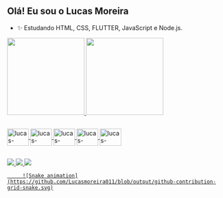 ## Olá! Eu sou o Lucas Moreira

- ✨ Estudando HTML, CSS, FLUTTER, JavaScript e Node.js.

<div>
     <a href="https://github.com/Lucasmoreira011">
     <img height="180em" src="https://github-readme-stats.vercel.app/api?username=lucasmoreira011&show_icons=true&theme=dracula&include_all_commits=true&count_private=true"/>
     <img height="180" src="https://github-readme-stats.vercel.app/api/top-langs/?username=lucasmoreira011&layout=compact&langs_count=16&theme=dracula"/>   
</div>
  
  ##
  
  <div>
    <img align="center" alt="lucas-HTML" height="40" width="50" src="https://cdn.jsdelivr.net/gh/devicons/devicon/icons/html5/html5-original.svg" />
    <img align="center" alt="lucas-HTML" height="40" width="50" src="https://cdn.jsdelivr.net/gh/devicons/devicon/icons/css3/css3-original.svg" />
    <img align="center" alt="lucas-HTML" height="40" width="50" src="https://cdn.jsdelivr.net/gh/devicons/devicon/icons/flutter/flutter-original.svg" />
    <img align="center" alt="lucas-HTML" height="40" width="50" src="https://cdn.jsdelivr.net/gh/devicons/devicon/icons/javascript/javascript-original.svg" />
    <img align="center" alt="lucas-HTML" height="40" width="50" src="https://cdn.jsdelivr.net/gh/devicons/devicon/icons/nodejs/nodejs-original.svg" />
    
  </div>
  
  ##
  
  <div>
    <a href="https://www.instagram.com/lcs_carv77/" target="blank"><img src="https://img.shields.io/badge/Instagram-E4405F?style=for-the-badge&logo=instagram&logoColor=white">
    <a href="mailto:contatolucascarv@gmail.com" target="blank"><img src="https://img.shields.io/badge/Gmail-D14836?style=for-the-badge&logo=gmail&logoColor=white">
    <a href="https://www.linkedin.com/in/lucas-moreira-684090133/" target="blank"><img src="https://img.shields.io/badge/LinkedIn-0077B5?style=for-the-badge&logo=linkedin&logoColor=white"
  </div>

         ![Snake animation](https://github.com/Lucasmoreira011/blob/output/github-contribution-grid-snake.svg)
